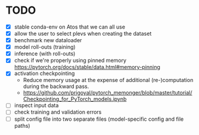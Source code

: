 # TODO 

- [x] stable conda-env on Atos that we can all use
- [x] allow the user to select plevs when creating the dataset
- [x] benchmark new dataloader
- [x] model roll-outs (training)
- [x] inference (with roll-outs)
- [x] check if we're properly using pinned memory https://pytorch.org/docs/stable/data.html#memory-pinning
- [x] activation checkpointing
    - Reduce memory usage at the expense of additional (re-)computation during the backward pass.
    - https://github.com/prigoyal/pytorch_memonger/blob/master/tutorial/Checkpointing_for_PyTorch_models.ipynb
- [ ] inspect input data
- [ ] check training and validation errors
- [ ] split config file into two separate files (model-specific config and file paths)
